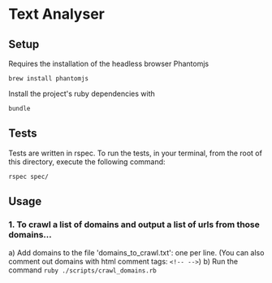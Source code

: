 # Text Analyser

## Setup

Requires the installation of the headless browser Phantomjs

`brew install phantomjs`

Install the project's ruby dependencies with 

`bundle`

## Tests

Tests are written in rspec.
To run the tests, in your terminal, from the root of this directory, execute the following command:

`rspec spec/`

## Usage

### 1. To crawl a list of domains and output a list of urls from those domains...

  a) Add domains to the file 'domains_to_crawl.txt': one per line. (You can also comment out domains with html comment tags: `<!-- -->`)
  b) Run the command `ruby ./scripts/crawl_domains.rb`

